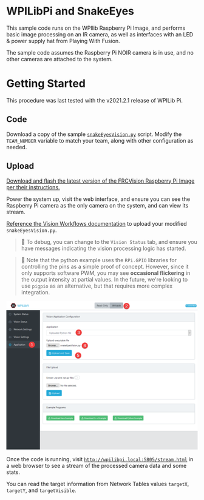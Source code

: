 # WPILibPi and SnakeEyes

This sample code runs on the WPIlib Raspberry Pi Image, and performs basic image processing on an IR camera, as well as interfaces with an LED & power supply hat from Playing With Fusion.

The sample code assumes the Raspberry Pi NOIR camera is in use, and no other cameras are attached to the system.

# Getting Started

This procedure was last tested with the v2021.2.1 release of WPILib Pi.

## Code

Download a copy of the sample [`snakeEyesVision.py`](https://raw.githubusercontent.com/PlayingWithFusion/SnakeEyesDocs/master/WPILibPi/snakeEyesVision.py) script. Modify the `TEAM_NUMBER` variable to match your team, along with other configuration as needed.

## Upload

[Download and flash the latest version of the FRCVision Raspberry Pi Image per their instructions.](https://docs.wpilib.org/en/stable/docs/software/vision-processing/raspberry-pi/installing-the-image-to-your-microsd-card.html)

Power the system up, visit the web interface, and ensure you can see the Raspberry Pi camera as the only camera on the system, and can view its stream.

[Reference the Vision Workflows documentation](https://docs.wpilib.org/en/stable/docs/software/vision-processing/raspberry-pi/the-raspberry-pi-frc-console.html#vision-workflows) to upload your modified `snakeEyesVision.py`.

> :bug: To debug, you can change to the `Vision Status` tab, and ensure you have messages indicating the vision processing logic has started.

> :bug: Note that the python example uses the `RPi.GPIO` libraries for controlling the pins as a simple proof of concept. However, since it only supports software PWM, you may see **occasional flickering** in the output intensity at partial values. In the future, we're looking to use `pigpio` as an alternative, but that requires more complex integration.

![upload sequence](upload.png)

Once the code is running, visit [`http://wpilibpi.local:5805/stream.html`](http://wpilibpi.local:5805/stream.html) in a web browser to see a stream of the processed camera data and some stats.

You can read the target information from Network Tables values `targetX`, `targetY`, and `targetVisible`.

